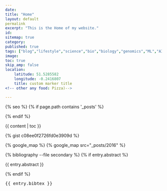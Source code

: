 ```yaml
---
date:
title: "Home"
layout: default
permalink
excerpt: "This is the Home of my website."
id: 
sitemap: true
category: 
published: true
tags: ["blog","lifestyle","science","bio","biology","genomics","ML","AI","ideas"]
image:
toc: true
skip_amp: false
location:
	latitude: 51.5285582
	longitude: -0.2416807
	title: custom marker title
<!-- other any food: Pizza)-->

---
```

{% seo %}
{% if page.path contains '_posts' %}
  <link rel="amphtml" href="{{ page.id | prepend: '/YOURDIR' | prepend: site.baseurl | prepend: site.url | append: '.html' }}">
{% endif %}

{{ content | toc }}

{% gist c08ee0f2726fd0e3909d %}

{% google_map %}
{% google_map src="_posts/2016" %}

{% bibliography --file secondary %}
{% if entry.abstract %}
<p>{{ entry.abstract }}</p>
{% endif %}

<pre>{{ entry.bibtex }}</pre>
